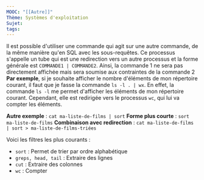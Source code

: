 ```yaml
---
MOOC: "[[Autre]]"
Thème: Systèmes d'exploitation
Sujet:
tags:
---
```


Il est possible d'utiliser une commande qui agit sur une autre commande, de la même manière qu'en SQL avec les sous-requêtes. Ce processus s'appelle un tube qui est une redirection vers un autre processus et la forme générale est `COMMANDE1 | COMMANDE2`. Ainsi, la commande 1 ne sera pas directement affichée mais sera soumise aux contraintes de la commande 2
**Par exemple**, si je souhaite afficher le nombre d'éléments de mon répertoire courant, il faut que je fasse la commande `ls -l . | wx`. En effet, la commande `ls -l` me permet d'afficher les éléments de mon répertoire courant. Cependant, elle est redirigée vers le processus `wc`, qui lui va compter les éléments.

**Autre exemple** : `cat ma-liste-de-films | sort`
**Forme plus courte** : `sort ma-liste-de-films`
**Combinaison avec redirection** : `cat ma-liste-de-films | sort > ma-liste-de-films-triées`

Voici les filtres les plus courants :

- `sort` : Permet de trier par ordre alphabétique
- `greps, head, tail` : Extraire des lignes
- `cut` : Extraire des colonnes
- `wc` : Compter

